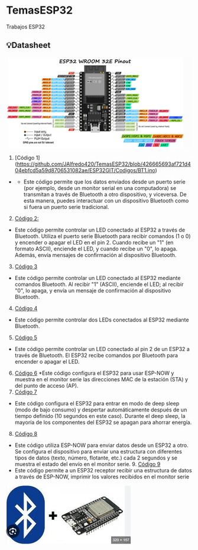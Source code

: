 # TemasESP32
Trabajos ESP32
## 💡Datasheet
![screen](ESP32GIT/datashe.png)
1. [Código 1] (https://github.com/JAlfredo420/TemasESP32/blob/426665693af721d404ebfcd5a59d8706531082ae/ESP32GIT/Codigos/BT1.ino)
* * Este código permite que los datos enviados desde un puerto serie (por ejemplo, desde un monitor serial en una computadora) se transmitan a través de Bluetooth a otro dispositivo, y viceversa. De esta manera, puedes interactuar con un dispositivo Bluetooth como si fuera un puerto serie tradicional.

2. [Código 2:](https://github.com/JAlfredo420/TemasESP32/blob/426665693af721d404ebfcd5a59d8706531082ae/ESP32GIT/Codigos/BT2.ino)
*  Este código permite controlar un LED conectado al ESP32 a través de Bluetooth. Utiliza el puerto serie Bluetooth para recibir comandos (1 o 0) y encender o apagar el LED en el pin 2. Cuando recibe un "1" (en formato ASCII), enciende el LED, y cuando recibe un "0", lo apaga. Además, envía mensajes de confirmación al dispositivo Bluetooth.

3. [Código 3](https://github.com/JAlfredo420/TemasESP32/blob/426665693af721d404ebfcd5a59d8706531082ae/ESP32GIT/Codigos/BT3.ino)
* Este código permite controlar un LED conectado al ESP32 mediante comandos Bluetooth. Al recibir "1" (ASCII), enciende el LED; al recibir "0", lo apaga, y envía un mensaje de confirmación al dispositivo Bluetooth.

4. [Código 4](https://github.com/JAlfredo420/TemasESP32/blob/426665693af721d404ebfcd5a59d8706531082ae/ESP32GIT/Codigos/BT4.ino)
* Este código permite controlar dos LEDs conectados al ESP32 mediante Bluetooth.

5. [Código 5](https://github.com/JAlfredo420/TemasESP32/blob/426665693af721d404ebfcd5a59d8706531082ae/ESP32GIT/Codigos/BT5.ino)
* Este código permite controlar un LED conectado al pin 2 de un ESP32 a través de Bluetooth. El ESP32 recibe comandos por Bluetooth para encender o apagar el LED.

6. [Código 6](https://github.com/JAlfredo420/TemasESP32/blob/426665693af721d404ebfcd5a59d8706531082ae/ESP32GIT/Codigos/ESP_Direcciones_Mac.ino)
*Este código configura el ESP32 para usar ESP-NOW y muestra en el monitor serie las direcciones MAC de la estación (STA) y del punto de acceso (AP).
7. [Código 7](https://github.com/JAlfredo420/TemasESP32/blob/426665693af721d404ebfcd5a59d8706531082ae/ESP32GIT/Codigos/TimerWakeUp_Dormir.ino)
* Este código configura el ESP32 para entrar en modo de deep sleep (modo de bajo consumo) y despertar automáticamente después de un tiempo definido (10 segundos en este caso). Durante el deep sleep, la mayoría de los componentes del ESP32 se apagan para ahorrar energía.
8. [Código 8](https://github.com/JAlfredo420/TemasESP32/blob/426665693af721d404ebfcd5a59d8706531082ae/ESP32GIT/Codigos/Esclavo_EspNow.ino)
* Este código utiliza ESP-NOW para enviar datos desde un ESP32 a otro. Se configura el dispositivo para enviar una estructura con diferentes tipos de datos (texto, número, flotante, etc.) cada 2 segundos y se muestra el estado del envío en el monitor serie.
  9. [Código 9](https://github.com/JAlfredo420/TemasESP32/blob/426665693af721d404ebfcd5a59d8706531082ae/ESP32GIT/Codigos/Esclavo_EspNow.ino)
* Este código permite a un ESP32 receptor recibir una estructura de datos a través de ESP-NOW, imprimir los valores recibidos en el monitor serie

 ![screen](ESP32GIT/blue.png)
